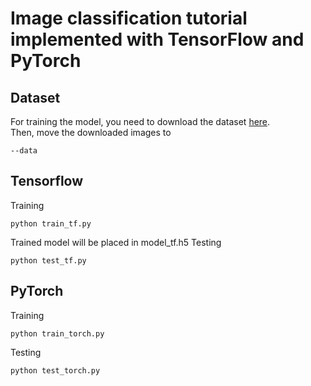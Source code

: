 # Image classification tutorial implemented with TensorFlow and PyTorch

## Dataset
For training the model, you need to download the dataset [here](https://drive.google.com/file/d/1I5GO-GpEN7t0KYj-2nXzrMbHwFpPSaqs/view?usp=share_link).  
Then, move the downloaded images to
```
--data
```

## Tensorflow
Training
```
python train_tf.py
```
Trained model will be placed in
model_tf.h5
Testing
```
python test_tf.py
```

## PyTorch
Training
```
python train_torch.py
```
Testing
```
python test_torch.py
```
